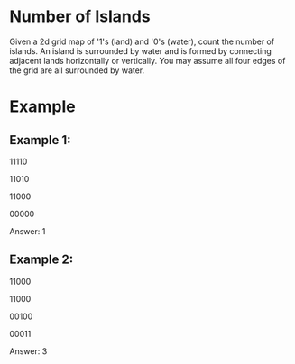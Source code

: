 # Number of Islands 
Given a 2d grid map of '1's (land) and '0's (water), count the number of islands.
An island is surrounded by water and is formed by connecting adjacent lands
horizontally or vertically. You may assume all four edges of the grid are all
surrounded by water.

# Example
## Example 1:

11110

11010

11000

00000

Answer: 1

## Example 2:

11000

11000

00100

00011

Answer: 3
